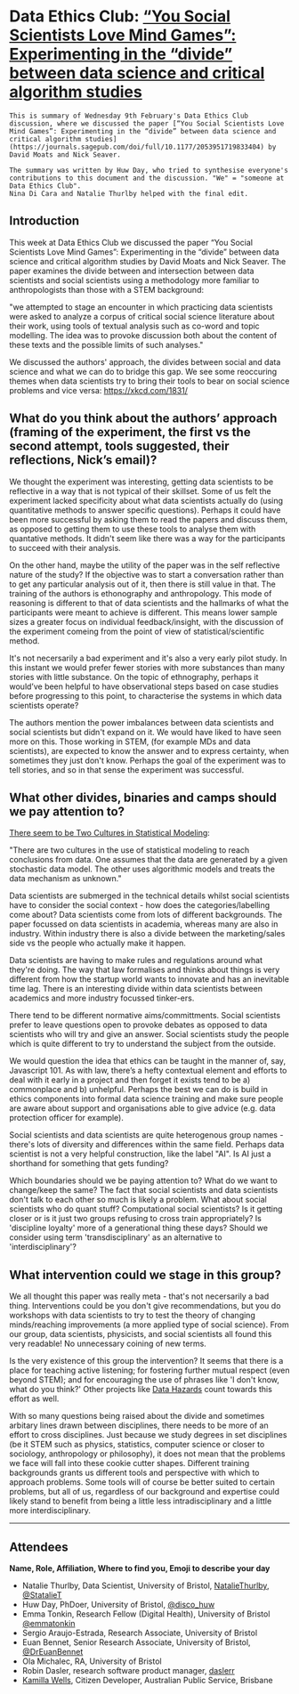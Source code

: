 # Data Ethics Club: [“You Social Scientists Love Mind Games”: Experimenting in the “divide” between data science and critical algorithm studies](https://journals.sagepub.com/doi/full/10.1177/2053951719833404)
<!--Please don't edit the info panel below-->


```{admonition} What's this? 
This is summary of Wednesday 9th February's Data Ethics Club discussion, where we discussed the paper [“You Social Scientists Love Mind Games”: Experimenting in the “divide” between data science and critical algorithm studies](https://journals.sagepub.com/doi/full/10.1177/2053951719833404) by David Moats and Nick Seaver.

The summary was written by Huw Day, who tried to synthesise everyone's contributions to this document and the discussion. "We" = "someone at Data Ethics Club". 
Nina Di Cara and Natalie Thurlby helped with the final edit.

```

## Introduction

This week at Data Ethics Club we discussed the paper “You Social Scientists Love Mind Games”: Experimenting in the “divide” between data science and critical algorithm studies by David Moats and Nick Seaver. The paper examines the divide between and intersection between data scientists and social scientists using a methodology more familiar to anthropologists than those with a STEM background:

"we attempted to stage an encounter in which practicing data scientists were asked to analyze a corpus of critical social science literature about their work, using tools of textual analysis such as co-word and topic modelling. The idea was to provoke discussion both about the content of these texts and the possible limits of such analyses."

We discussed the authors' approach, the divides between social and data science and what we can do to bridge this gap. We see some reoccuring themes when data scientists try to bring their tools to bear on social science problems and vice versa: https://xkcd.com/1831/ 

## What do you think about the authors’ approach (framing of the experiment, the first vs the second attempt, tools suggested, their reflections, Nick’s email)?

We thought the experiment was interesting, getting data scientists to be reflective in a way that is not typical of their skillset. Some of us felt the experiment lacked specificity about what data scientists actually do (using quantitative methods to answer specific questions). Perhaps it could have been more successful by asking them to read the papers and discuss them, as opposed to getting them to use these tools to analyse them with quantative methods. It didn't seem like there was a way for the participants to succeed with their analysis. 

On the other hand, maybe the utility of the paper was in the self reflective nature of the study? If the objective was to start a conversation rather than to get any particular analysis out of it, then there is still value in that. The training of the authors is ethonography and anthropology. This mode of reasoning is different to that of data scientists and the hallmarks of what the participants were meant to achieve is different. This means lower sample sizes a greater focus on individual feedback/insight, with the discussion of the experiment comeing from the point of view of statistical/scientific method.

It's not necersarily a bad experiment and it's also a very early pilot study. In this instant we would prefer fewer stories with more substances than many stories with little substance. On the topic of ethnography, perhaps it would’ve been helpful to have observational steps based on case studies before progressing to this point, to characterise the systems in which data scientists operate?

The authors mention the power imbalances between data scientists and social scientists but didn't expand on it. We would have liked to have seen more on this. Those working in STEM, (for example MDs and data scientists), are expected to know the answer and to express certainty, when sometimes they just don't know. Perhaps the goal of the experiment was to tell stories, and so in that sense the experiment was successful.

## What other divides, binaries and camps should we pay attention to?

[There seem to be Two Cultures in Statistical Modeling](https://projecteuclid.org/journals/statistical-science/volume-16/issue-3/Statistical-Modeling--The-Two-Cultures-with-comments-and-a/10.1214/ss/1009213726.full):

"There are two cultures in the use of statistical modeling to reach conclusions from data. One assumes that the data are generated by a given stochastic data model. The other uses algorithmic models and treats the data mechanism as unknown."

Data scientists are submerged in the technical details whilst social scientists have to consider the social context - how does the categories/labelling come about? Data scientists come from lots of different backgrounds. The paper focussed on data scientists in academia, whereas many are also in industry. Within industry there is also a divide between the marketing/sales side vs the people who actually make it happen.

Data scientists are having to make rules and regulations around what they're doing. The way that law formalises and thinks about things is very different from how the startup world wants to innovate and has an inevitable time lag. There is an interesting divide within data scientists between academics and more industry focussed tinker-ers.

There tend to be different normative aims/committments. Social scientists prefer to leave questions open to provoke debates as opposed to data scientists who will try and give an answer. Social scientists study the people which is quite different to try to understand the subject from the outside.

We would question the idea that ethics can be taught in the manner of, say, Javascript 101. As with law, there’s a hefty contextual element and efforts to deal with it early in a project and then forget it exists tend to be a) commonplace and b) unhelpful. Perhaps the best we can do is build in ethics components into formal data science training and make sure people are aware about support and organisations able to give advice (e.g. data protection officer for example).

Social scientists and data scientists are quite heterogenous group names - there's lots of diversity and differences within the same field. Perhaps data scientist is not a very helpful construction, like the label "AI". Is AI just a shorthand for something that gets funding? 

Which boundaries should we be paying attention to? What do we want to change/keep the same? The fact that social scientists and data scientists don't talk to each other so much is likely a problem. What about social scientists who do quant stuff? Computational social scientists? Is it getting closer or is it just two groups refusing to cross train appropriately? Is 'discipline loyalty' more of a generational thing these days? Should we consider using  term 'transdisciplinary' as an alternative to 'interdisciplinary'?

## What intervention could we stage in this group?

We all thought this paper was really meta - that's not necersarily a bad thing. Interventions could be you don't give recommendations, but you do workshops with data scientists to try to test the theory of changing minds/reaching improvements (a more applied type of social science). From our group, data scientists, physicists, and social scientists all found this very readable! No unnecessary coining of new terms.

Is the very existence of this group the intervention? It seems that there is a place for teaching active listening; for fostering further mutual respect (even beyond STEM); and for encouraging the use of phrases like 'I don't know, what do you think?' Other projects like [Data Hazards](https://twitter.com/NatZelenka/status/1438472880644399108) count towards this effort as well.

With so many questions being raised about the divide and sometimes arbitary lines drawn between disciplines, there needs to be more of an effort to cross disciplines. Just because we study degrees in set disciplines (be it STEM such as physics, statistics, computer science or closer to sociology, anthropology or philosophy), it does not mean that the problems we face will fall into these cookie cutter shapes. Different training backgrounds grants us different tools and perspective with which to approach problems. Some tools will of course be better suited to certain problems, but all of us, regardless of our background and expertise could likely stand to benefit from being a little less intradisciplinary and a little more interdisciplinary.

---

## Attendees

__Name, Role, Affiliation, Where to find you, Emoji to describe your day__
- Natalie Thurlby, Data Scientist, University of Bristol, [NatalieThurlby](https://github.com/NatalieThurlby/), [@StatalieT](https://twitter.com/StatalieT) 
- Huw Day, PhDoer, University of Bristol, [@disco_huw](https://twitter.com/disco_huw)
- Emma Tonkin, Research Fellow (Digital Health), University of Bristol [@emmatonkin](https://twitter.com/emmatonkin) 
- Sergio Araujo-Estrada, Research Associate, University of Bristol
- Euan Bennet, Senior Research Associate, University of Bristol, [@DrEuanBennet](https://twitter.com/DrEuanBennet)
- Ola Michalec, RA, University of Bristol
- Robin Dasler, research software product manager, [daslerr](https://github.com/daslerr/)
- [Kamilla Wells](https://www.linkedin.com/in/kamilla-wells/), Citizen Developer, Australian Public Service, Brisbane
